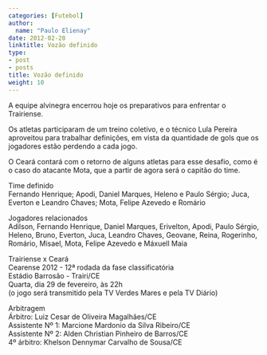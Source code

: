 ```yaml
---
categories: [Futebol]
author:
  name: "Paulo Elienay"
date: 2012-02-28
linktitle: Vozão definido
type:
- post
- posts
title: Vozão definido
weight: 10
---
```

A equipe alvinegra encerrou hoje os preparativos para enfrentar o Trairiense.

Os atletas participaram de um treino coletivo, e o técnico Lula Pereira aproveitou para trabalhar definições, em vista da quantidade de gols que os jogadores estão perdendo a cada jogo.

O Ceará contará com o retorno de alguns atletas para esse desafio, como é o caso do atacante Mota, que a partir de agora será o capitão do time.

Time definido  
Fernando Henrique; Apodi, Daniel Marques, Heleno e Paulo Sérgio; Juca, Everton e Leandro Chaves; Mota, Felipe Azevedo e Romário 

Jogadores relacionados  
Adilson, Fernando Henrique, Daniel Marques, Erivelton, Apodi, Paulo Sérgio, Heleno, Bruno, Everton, Juca, Leandro Chaves, Geovane, Reina, Rogerinho, Romário, Misael, Mota, Felipe Azevedo e Máxuell Maia

Trairiense x Ceará  
Cearense 2012 - 12ª rodada da fase classificatória  
Estádio Barrosão - Trairi/CE  
Quarta, dia 29 de fevereiro, às 22h  
(o jogo será transmitido pela TV Verdes Mares e pela TV Diário)

Arbitragem  
Árbitro: Luiz Cesar de Oliveira Magalhães/CE  
Assistente Nº 1: Marcione Mardonio da Silva Ribeiro/CE  
Assistente Nº 2: Alden Christian Pinheiro de Barros/CE  
4º árbitro: Khelson Dennymar Carvalho de Sousa/CE
